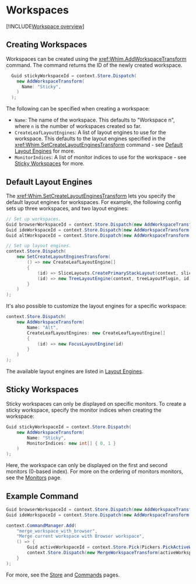 # Workspaces

[!INCLUDE[Workspace overview](../../_includes/core/workspace-overview.md)]

## Creating Workspaces

Workspaces can be created using the <xref:Whim.AddWorkspaceTransform> command. The command returns the ID of the newly created workspace.

```csharp
  Guid stickyWorkspaceId = context.Store.Dispatch(
    new AddWorkspaceTransform(
      Name: "Sticky",
    )
  );
```

The following can be specified when creating a workspace:

- `Name`: The name of the workspace. This defaults to "Workspace n", where `n` is the number of workspaces created so far.
- `CreateLeafLayoutEngines`: A list of layout engines to use for the workspace. This defaults to the layout engines specified in the <xref:Whim.SetCreateLayoutEnginesTransform> command - see [Default Layout Engines](#default-layout-engines) for more.
- `MonitorIndices`: A list of monitor indices to use for the workspace - see [Sticky Workspaces](#sticky-workspaces) for more.

## Default Layout Engines

The <xref:Whim.SetCreateLayoutEnginesTransform> lets you specify the default layout engines for workspaces. For example, the following config sets up three workspaces, and two layout engines:

```csharp
// Set up workspaces.
Guid browserWorkspaceId = context.Store.Dispatch(new AddWorkspaceTransform(Name: "Browser")).Value;
Guid ideWorkspaceId = context.Store.Dispatch(new AddWorkspaceTransform(Name: "IDE")).Value;
Guid altWorkspaceId = context.Store.Dispatch(new AddWorkspaceTransform(Name: "Alt")).Value;

// Set up layout engines.
context.Store.Dispatch(
    new SetCreateLayoutEnginesTransform(
        () => new CreateLeafLayoutEngine[]
        {
            (id) => SliceLayouts.CreatePrimaryStackLayout(context, sliceLayoutPlugin, id),
            (id) => new TreeLayoutEngine(context, treeLayoutPlugin, id)
        }
    )
);
```

It's also possible to customize the layout engines for a specific workspace:

```csharp
context.Store.Dispatch(
    new AddWorkspaceTransform(
        Name: "Alt",
        CreateLeafLayoutEngines: new CreateLeafLayoutEngine[]
        {
            (id) => new FocusLayoutEngine(id)
        }
    )
);
```

The available layout engines are listed in [Layout Engines](./layout-engines.md).

## Sticky Workspaces

Sticky workspaces can only be displayed on specific monitors. To create a sticky workspace, specify the monitor indices when creating the workspace:

```csharp
Guid stickyWorkspaceId = context.Store.Dispatch(
    new AddWorkspaceTransform(
        Name: "Sticky",
        MonitorIndices: new int[] { 0, 1 }
    )
);
```

Here, the workspace can only be displayed on the first and second monitors (0-based index). For more on the ordering of monitors monitors, see the [Monitors](monitors.md) page.

## Example Command

```csharp
Guid browserWorkspaceId = context.Store.Dispatch(new AddWorkspaceTransform(Name: "Browser")).Value;
Guid ideWorkspaceId = context.Store.Dispatch(new AddWorkspaceTransform(Name: "IDE")).Value;

context.CommandManager.Add(
    "merge_workspace_with_browser",
    "Merge current workspace with Browser workspace",
    () => {
        Guid activeWorkspaceId = context.Store.Pick(Pickers.PickActiveWorkspaceId());
        context.Store.Dispatch(new MergeWorkspaceTransform(activeWorkspaceId, browserWorkspaceId));
    }
);
```

For more, see the [Store](./store.md) and [Commands](../../configure/core/commands.md) pages.
